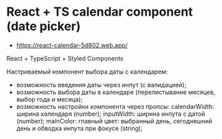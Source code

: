 # React + TS calendar component (date picker)

-  https://react-calendar-5d802.web.app/

React + TypeScript + Styled Components

Настриваемый компонент выбора даты с календарем:
- возможность введения даты через инпут (с валидацией);
- возможность выбора даты в календаре (перелистывание месяцев, выбор года и месяца);
- возможность настройки компонента через пропсы:
    calendarWidth: ширина календаря (number);
    inputWidth: ширина инпута с датой (number);
    mainColor: главный цвет: выбранный день, сегодняшний день и обводка инпута при фокусе (string);
